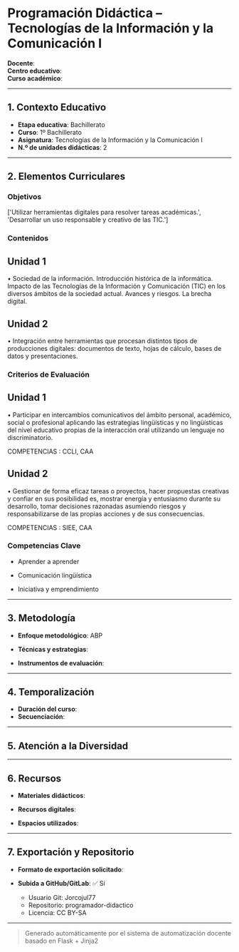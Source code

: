# Programación Didáctica – Tecnologías de la Información y la Comunicación I

**Docente**:   
**Centro educativo**:   
**Curso académico**:   

---

## 1. Contexto Educativo

- **Etapa educativa**: Bachillerato
- **Curso**: 1º Bachillerato
- **Asignatura**: Tecnologías de la Información y la Comunicación I
- **N.º de unidades didácticas**: 2

---

## 2. Elementos Curriculares

### Objetivos
['Utilizar herramientas digitales para resolver tareas académicas.', 'Desarrollar un uso responsable y creativo de las TIC.']
### Contenidos

## Unidad 1
• Sociedad de la información. Introducción histórica de la informática. Impacto de 
las Tecnologías de la Información y Comunicación (TIC) en los diversos ámbitos 
de la sociedad actual. Avances y riesgos. La brecha digital.

## Unidad 2
• Integración entre herramientas que procesan distintos tipos de producciones 
digitales: documentos de texto, hojas de cálculo, bases de datos y 
presentaciones.


### Criterios de Evaluación

## Unidad 1
• Participar en intercambios comunicativos del ámbito personal, académico, 
social o profesional aplicando las estrategias lingüísticas y no lingüísticas del 
nivel educativo propias de la interacción oral utilizando un lenguaje no 
discriminatorio.  
 
COMPETENCIAS : CCLI, CAA

## Unidad 2
• Gestionar de forma eficaz tareas o proyectos, hacer propuestas creativas y 
confiar en sus posibilidad es, mostrar energía y entusiasmo durante su 
desarrollo, tomar  decisiones razonadas asumiendo riesgos y 
responsabilizarse de las propias acciones y de sus consecuencias.  
 
COMPETENCIAS : SIEE, CAA


### Competencias Clave


- Aprender a aprender

- Comunicación lingüística

- Iniciativa y emprendimiento



---

## 3. Metodología

- **Enfoque metodológico**: ABP
- **Técnicas y estrategias**:  
  
- **Instrumentos de evaluación**: 

---

## 4. Temporalización

- **Duración del curso**: 
- **Secuenciación**:  
  

---

## 5. Atención a la Diversidad



---

## 6. Recursos

- **Materiales didácticos**:  
  
- **Recursos digitales**:  
  
- **Espacios utilizados**: 

---

## 7. Exportación y Repositorio

- **Formato de exportación solicitado**: 
- **Subida a GitHub/GitLab**: ✅ Sí

  - Usuario Git: Jorcojul77
  - Repositorio: programador-didactico
  - Licencia: CC BY-SA


---

> Generado automáticamente por el sistema de automatización docente basado en Flask + Jinja2